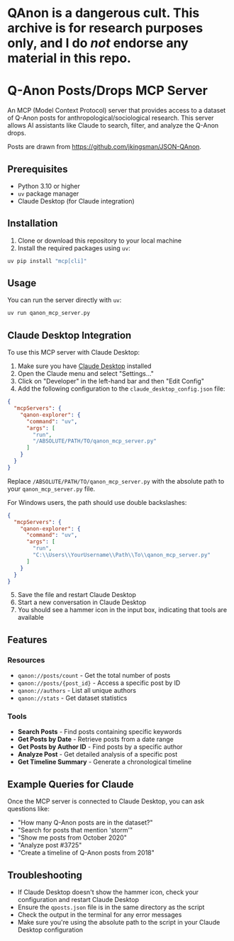 # QAnon is a dangerous cult. This archive is for research purposes only, and I do _not_ endorse any material in this repo.

# Q-Anon Posts/Drops MCP Server

An MCP (Model Context Protocol) server that provides access to a dataset of Q-Anon posts for anthropological/sociological research. This server allows AI assistants like Claude to search, filter, and analyze the Q-Anon drops.

Posts are drawn from https://github.com/jkingsman/JSON-QAnon.

## Prerequisites

- Python 3.10 or higher
- `uv` package manager
- Claude Desktop (for Claude integration)

## Installation

1. Clone or download this repository to your local machine
2. Install the required packages using `uv`:

```bash
uv pip install "mcp[cli]"
```

## Usage

You can run the server directly with `uv`:

```bash
uv run qanon_mcp_server.py
```

## Claude Desktop Integration

To use this MCP server with Claude Desktop:

1. Make sure you have [Claude Desktop](https://claude.ai/download) installed
2. Open the Claude menu and select "Settings..."
3. Click on "Developer" in the left-hand bar and then "Edit Config"
4. Add the following configuration to the `claude_desktop_config.json` file:

```json
{
  "mcpServers": {
    "qanon-explorer": {
      "command": "uv",
      "args": [
        "run",
        "/ABSOLUTE/PATH/TO/qanon_mcp_server.py"
      ]
    }
  }
}
```

Replace `/ABSOLUTE/PATH/TO/qanon_mcp_server.py` with the absolute path to your `qanon_mcp_server.py` file.

For Windows users, the path should use double backslashes:

```json
{
  "mcpServers": {
    "qanon-explorer": {
      "command": "uv",
      "args": [
        "run",
        "C:\\Users\\YourUsername\\Path\\To\\qanon_mcp_server.py"
      ]
    }
  }
}
```

5. Save the file and restart Claude Desktop
6. Start a new conversation in Claude Desktop
7. You should see a hammer icon in the input box, indicating that tools are available

## Features

### Resources

- `qanon://posts/count` - Get the total number of posts
- `qanon://posts/{post_id}` - Access a specific post by ID
- `qanon://authors` - List all unique authors
- `qanon://stats` - Get dataset statistics

### Tools

- **Search Posts** - Find posts containing specific keywords
- **Get Posts by Date** - Retrieve posts from a date range
- **Get Posts by Author ID** - Find posts by a specific author
- **Analyze Post** - Get detailed analysis of a specific post
- **Get Timeline Summary** - Generate a chronological timeline

## Example Queries for Claude

Once the MCP server is connected to Claude Desktop, you can ask questions like:

- "How many Q-Anon posts are in the dataset?"
- "Search for posts that mention 'storm'"
- "Show me posts from October 2020"
- "Analyze post #3725"
- "Create a timeline of Q-Anon posts from 2018"

## Troubleshooting

- If Claude Desktop doesn't show the hammer icon, check your configuration and restart Claude Desktop
- Ensure the `qposts.json` file is in the same directory as the script
- Check the output in the terminal for any error messages
- Make sure you're using the absolute path to the script in your Claude Desktop configuration
